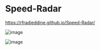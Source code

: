 # Speed-Radar

https://rfradieddine.github.io/Speed-Radar/

![image](https://user-images.githubusercontent.com/89426621/164109980-d457d185-2aec-441e-b756-d08bd4a2ed47.png)

![image](https://user-images.githubusercontent.com/89426621/164110038-65fac070-eba8-492d-8fc8-9bd42f12a73f.png)
